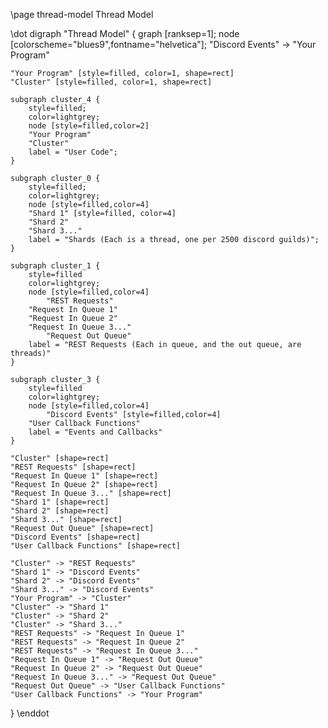 \page thread-model Thread Model

\dot
digraph "Thread Model" {
    graph [ranksep=1];
    node [colorscheme="blues9",fontname="helvetica"];
    "Discord Events" -> "Your Program"

    "Your Program" [style=filled, color=1, shape=rect]
    "Cluster" [style=filled, color=1, shape=rect]
    
    subgraph cluster_4 {
        style=filled;
        color=lightgrey;
        node [style=filled,color=2]
        "Your Program"
        "Cluster"
        label = "User Code";
    }
    
    subgraph cluster_0 {
        style=filled;
        color=lightgrey;
        node [style=filled,color=4]
        "Shard 1" [style=filled, color=4]
        "Shard 2"
        "Shard 3..."
        label = "Shards (Each is a thread, one per 2500 discord guilds)";
    }
    
    subgraph cluster_1 {
        style=filled
        color=lightgrey;
        node [style=filled,color=4]
            "REST Requests"
        "Request In Queue 1"
        "Request In Queue 2"
        "Request In Queue 3..."
            "Request Out Queue"
        label = "REST Requests (Each in queue, and the out queue, are threads)"
    }
    
    subgraph cluster_3 {
        style=filled
        color=lightgrey;
        node [style=filled,color=4]
            "Discord Events" [style=filled,color=4]
        "User Callback Functions"
        label = "Events and Callbacks"
    }
    
    "Cluster" [shape=rect]
    "REST Requests" [shape=rect]
    "Request In Queue 1" [shape=rect]
    "Request In Queue 2" [shape=rect]
    "Request In Queue 3..." [shape=rect]
    "Shard 1" [shape=rect]
    "Shard 2" [shape=rect]
    "Shard 3..." [shape=rect]
    "Request Out Queue" [shape=rect]
    "Discord Events" [shape=rect]
    "User Callback Functions" [shape=rect]
    
    "Cluster" -> "REST Requests"
    "Shard 1" -> "Discord Events"
    "Shard 2" -> "Discord Events"
    "Shard 3..." -> "Discord Events"
    "Your Program" -> "Cluster"
    "Cluster" -> "Shard 1"
    "Cluster" -> "Shard 2"
    "Cluster" -> "Shard 3..."
    "REST Requests" -> "Request In Queue 1"
    "REST Requests" -> "Request In Queue 2"
    "REST Requests" -> "Request In Queue 3..."
    "Request In Queue 1" -> "Request Out Queue"
    "Request In Queue 2" -> "Request Out Queue"
    "Request In Queue 3..." -> "Request Out Queue"
    "Request Out Queue" -> "User Callback Functions"
    "User Callback Functions" -> "Your Program"

}
\enddot
